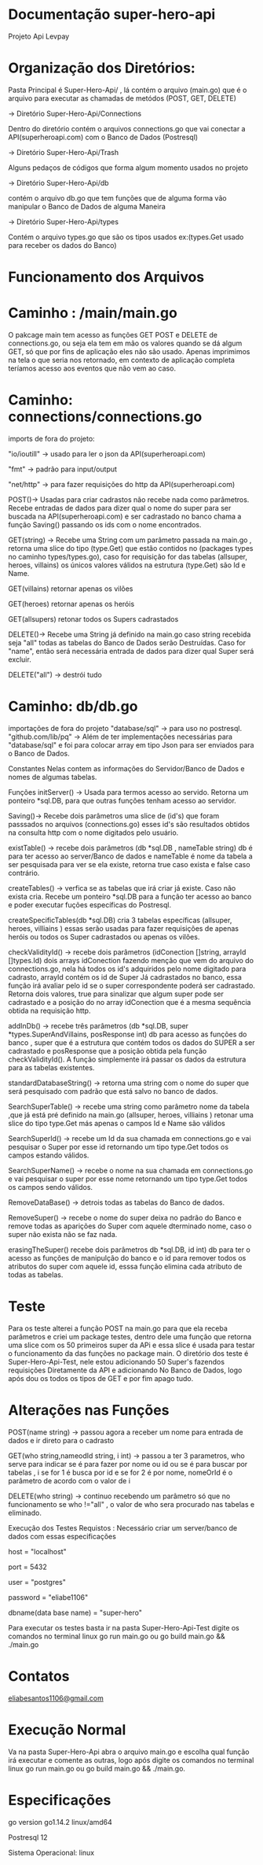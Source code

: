 # Documentação super-hero-api
  Projeto Api Levpay
# Organização dos Diretórios:
Pasta Principal é Super-Hero-Api/ , lá contém o arquivo (main.go) que é o arquivo para executar as chamadas de metódos (POST, GET, DELETE)

-> Diretório Super-Hero-Api/Connections 

  Dentro do diretório contém o arquivos connections.go  que vai conectar a API(superheroapi.com) com o Banco de Dados (Postresql)

-> Diretório Super-Hero-Api/Trash 
 
 Alguns pedaços de códigos que forma algum momento usados no projeto

-> Diretório Super-Hero-Api/db 

  contém o arquivo db.go que tem funções que de alguma forma vão manipular o Banco de Dados de alguma Maneira

-> Diretório Super-Hero-Api/types
 
  Contém o arquivo types.go que são os tipos usados ex:(types.Get usado para receber os dados do Banco)

# Funcionamento dos Arquivos
# Caminho : /main/main.go

O pakcage main tem acesso as funções GET POST e DELETE de connections.go, ou seja ela tem em mão os valores quando se dá algum  GET, só que por fins de aplicação eles não são usado. Apenas imprimimos na tela o que seria nos retornado, em contexto de aplicação completa teríamos acesso aos eventos que não vem ao caso. 


# Caminho: connections/connections.go 

imports de fora do projeto:

"io/ioutill" -> usado para ler o json da API(superheroapi.com) 

"fmt" -> padrão para input/output

"net/http" -> para fazer requisições do http da API(superheroapi.com)

POST()-> Usadas para criar cadrastos não recebe nada como parâmetros. Recebe entradas de dados para dizer qual o nome do super para ser buscada na API(superheroapi.com) e ser cadrastado no banco chama a função Saving() passando os ids com o nome encontrados.

GET(string) -> Recebe uma String com um parâmetro passada na main.go , retorna uma slice do tipo (type.Get) que estão contidos no (packages types no caminho types/types.go), caso for requisição for das tabelas (allsuper, heroes, villains)
os únicos valores válidos na estrutura (type.Get) são Id e Name.

GET(villains) retornar apenas os vilões 

GET(heroes) retornar apenas os heróis 

GET(allsupers) retonar todos os Supers  cadrastados

DELETE()-> Recebe uma String já definido na main.go caso string recebida seja "all" todas as tabelas do Banco de Dados serão Destruídas. Caso for "name", então será necessária entrada de dados para dizer qual Super será excluir. 

DELETE("all") -> destrói tudo

# Caminho: db/db.go
importações de fora do projeto 
"database/sql" -> para uso no postresql.
"github.com/lib/pq" -> Além de ter implementações necessárias para "database/sql" e foi para colocar array em tipo Json para ser enviados para o Banco de Dados.

Constantes
Nelas contem as informações do Servidor/Banco de Dados e nomes de algumas tabelas.

Funções 
initServer() -> Usada para termos acesso ao servido. Retorna  um ponteiro *sql.DB, para que outras funções tenham acesso  ao servidor.

Saving()-> Recebe dois parâmetros uma slice de (id's) que foram passsados no arquivos (connections.go) esses id's são resultados obtidos na consulta http com o nome digitados pelo usuário.

existTable() -> recebe dois parâmetros (db *sql.DB , nameTable string) db é para ter acesso ao server/Banco de dados e nameTable é nome da tabela a ser pesquisada para ver se ela existe, retorna true caso exista e false caso contrário.

createTables() -> verfica se as tabelas que irá criar já existe. Caso não exista cria. Recebe um ponteiro *sql.DB para a função ter acesso ao banco e poder executar fuções específicas do Postresql.
 
 createSpecificTables(db *sql.DB) cria 3 tabelas específicas (allsuper, heroes, villiains ) essas serão usadas para fazer requisições de apenas heróis ou todos os Super cadrastados ou apenas os vilões.

checkValidityId() -> recebe dois parâmetros (idConection []string, arrayId []types.Id) dois arrays idConection fazendo menção que vem do arquivo do connections.go, nela há todos os id's adquiridos pelo nome digitado para cadrasto, arrayId contém os id de Super Já cadrastados no banco, essa função irá avaliar  pelo id se o super correspondente poderá ser cadrastado. Retorna dois valores, true para sinalizar que algum super pode ser cadrastado e a posição do no array idConection que é a mesma sequência obtida na requisição http.

addInDb() -> recebe três parâmetros (db *sql.DB, super *types.SuperAndVillains, posResponse int) db para acesso as funções do banco , super que é a estrutura que contém todos os dados do SUPER a ser cadrastado e posResponse que a posição obtida pela função checkValidityId(). A função simplemente irá passar os dados da estrutura para as tabelas existentes.

standardDatabaseString() -> retorna uma string com o nome do super que será pesquisado com padrão que está salvo no banco de dados.

SearchSuperTable() -> recebe uma string como parâmetro nome da tabela ,que já está pré definido na main.go (allsuper, heroes, villiains ) retonar uma slice do tipo type.Get más apenas o campos Id e Name são válidos 

SearchSuperId() -> recebe um Id da sua chamada em connections.go e vai pesquisar o Super por esse id retornando um tipo type.Get  todos os campos estando válidos.

SearchSuperName() -> recebe o nome na sua chamada em connections.go e vai pesquisar o super por esse  nome retornando um tipo type.Get todos os campos sendo válidos.

 RemoveDataBase() -> detrois todas as tabelas do Banco de dados.
 
 RemoveSuper() -> recebe o nome do super deixa no padrão do Banco e remove todas as aparições do Super com aquele dterminado nome, caso o super não exista não se faz nada.
 
erasingTheSuper() recebe dois parâmetros db *sql.DB, id int) db para ter o acesso as funções de manipulção do banco e o id para remover todos os atributos do super com aquele id, esssa função elimina cada atributo de todas as tabelas.

# Teste 
Para os teste alterei a função POST na main.go para que ela receba parâmetros e criei um package testes, dentro dele uma função que retorna uma slice com os 50 primeiros super da APi e essa slice é usada para testar o funcionamento da das funções no package main. O diretório dos teste é Super-Hero-Api-Test, nele estou adicionando 50 Super's fazendos requisições Diretamente da API e adicionando  No Banco de Dados, logo após dou os todos os tipos de GET e por fim apago tudo.
# Alterações nas Funções 
  POST(name string) -> passou agora a receber um nome para entrada de dados e ir  direto  para o cadrasto
   
   GET(who string,nameodId string, i int) -> passou a ter 3 parametros, who serve para indicar se é para fazer por nome ou id ou se é para buscar por tabelas , i se for 1 é busca por id e se  for 2 é por nome, nomeOrId é o parâmetro de acordo com o valor de i

DELETE(who string) -> continuo recebendo um parâmetro só que no funcionamento se who !="all" , o valor de who sera procurado nas tabelas e  eliminado.

Execução dos Testes 
Requistos : Necessário criar um server/banco de dados com essas especificações
 
 host          =  "localhost"
 
 port          =  5432
 
 user          =  "postgres"
 
 password      =  "eliabe1106"
 
 dbname(data base name)        =  "super-hero"

Para executar os testes basta ir na pasta Super-Hero-Api-Test 
digite os comandos no terminal linux go run main.go ou go build main.go && ./main.go 

# Contatos
eliabesantos1106@gmail.com

# Execução Normal 
Va na pasta Super-Hero-Api abra o arquivo main.go e escolha qual função irá executar e comente as outras, logo após digite os comandos no terminal linux go run main.go ou go build main.go && ./main.go.

# Especificações
go version go1.14.2 linux/amd64

Postresql 12

Sistema Operacional: linux
